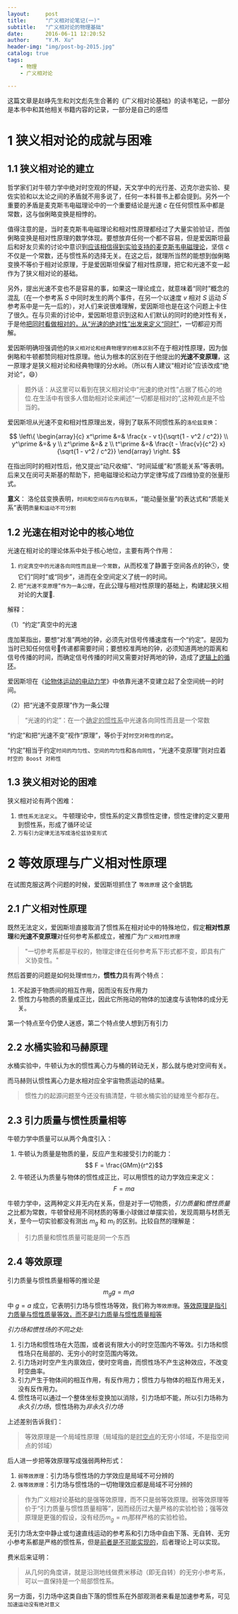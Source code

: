 ```yaml
---
layout:     post
title:      "广义相对论笔记(一)"
subtitle:   "广义相对论的物理基础"
date:       2016-06-11 12:20:52
author:     "Y.M. Xu"
header-img: "img/post-bg-2015.jpg"
catalog: true
tags:
    - 物理
    - 广义相对论

---
```

这篇文章是赵峥先生和刘文彪先生合著的《广义相对论基础》的读书笔记，一部分是本书中和其他相关书籍内容的记录，一部分是自己的感悟

# 1 狭义相对论的成就与困难

## 1.1 狭义相对论的建立

哲学家们对牛顿力学中绝对时空观的怀疑，天文学中的光行差、迈克尔逊实验、斐佐实验和以太论之间的矛盾就不用多说了，任何一本科普书上都会提到。另外一个重要的矛盾是麦克斯韦电磁理论中的一个重要结论是光速 $c$ 在任何惯性系中都是常数，这与伽俐略变换是相悖的。

值得注意的是，当时麦克斯韦电磁理论和相对性原理都经过了大量实验验证，而伽俐略变换是相对性原理的数学体现。要想放弃任何一个都不容易，但是爱因斯坦最后和好友贝索的讨论中意识到<u>应该相信得到实验支持的麦克斯韦电磁理论</u>，坚信 $c$ 不仅是一个常数，还与惯性系的选择无关。在这之后，就理所当然的能想到伽俐略变换不等价于相对论原理，于是爱因斯坦保留了相对性原理，把它和光速不变一起作为了狭义相对论的基础。

另外，提出光速不变也不是容易的事，如果这一理论成立，就意味着“同时”概念的混乱（在一个参考系 $S$ 中同时发生的两个事件，在另一个以速度 $v$ 相对 $S$ 运动 $S^\prime$ 参考系中是一先一后的），对人们来说很难理解，爱因斯坦也是在这个问题上卡住了很久。在与贝索的讨论中，爱因斯坦意识到这和人们默认的同时的绝对性有关，于是他<u>把同时看做相对的，从“光速的绝对性”出发来定义“同时”</u>，一切都迎刃而解。

爱因斯明确坦强调他的`狭义相对论和经典物理学的根本区别`不在于相对性原理，因为伽俐略和牛顿都赞同相对性原理。他认为根本的区别在于他提出的**光速不变原理**，这一原理才是狭义相对论和经典物理的分水岭。（所以有人建议“相对论”应该改成“绝对论”，😄）

>题外话：从这里可以看到在狭义相对论中“光速的绝对性”占据了核心的地位.在生活中有很多人借助相对论来阐述“一切都是相对的”,这种观点是不恰当的。

爱因斯坦从光速不变和相对性原理出发，得到了联系不同惯性系的`洛伦兹变换`：

$$
\left\{ 
\begin{array}{c}
x^\prime &=& \frac{x - v t}{\sqrt{1 - v^2 / c^2}} \\
y^\prime &=& y \\
z^\prime &=& z \\
t^\prime &=& \frac{t - \frac{v}{c^2} x}{\sqrt{1 - v^2 / c^2}} 
\end{array}
\right.
$$

在指出同时的相对性后，他又提出“动尺收缩”、“时间延缓”和“质能关系”等表明。后来又在闵可夫斯基的帮助下，把电磁理论和动力学定律写成了四维协变的张量形式。

__意义__： 洛伦兹变换表明，`时间和空间存在内在联系`，“能动量张量”的表达式和“质能关系”表明`质量和运动不可分割`

## 1.2 光速在相对论中的核心地位

光速在相对论的理论体系中处于核心地位，主要有两个作用：

1. `约定真空中的光速各向同性而且是一个常数`，从而校准了静置于空间各点的钟🕓，使它们“同时”或“同步”，进而在全空间定义了统一的时间。
2. `把“光速不变原理”作为一条公理`，在此公理与相对性原理的基础上，构建起狭义相对论的大厦🏫.

解释：

（1）“约定”真空中的光速

庞加莱指出，要想“对准”两地的钟，必须先对信号传播速度有一个“约定”。是因为当时已知任何信号📶传递都需要时间；要想校准两地的钟，必须知道两地的距离和信号传播的时间，而确定信号传播的时间又需要对好两地的钟，造成了<u>逻辑上的循环</u>。

爱因斯坦在《[论物体运动的电动力学](http://fisica.ufpr.br/mossanek/etc/specialrelativity.pdf)》中依靠光速不变建立起了全空间统一的时间。

（2）把“光速不变原理”作为一条公理

>“光速的约定”：在一个<u>确定的惯性系</u>中光速各向同性而且是一个常数

“约定”和把“光速不变”视作“原理”，等价于对`时空对称性的约定`。

“约定”相当于约定`时间的均匀性`、`空间的均匀性`和`各向同性`，“光速不变原理”则对应着`时空的 Boost 对称性`

## 1.3 狭义相对论的困难

狭义相对论有两个困难： 

1. `惯性系无法定义`。 牛顿理论中，惯性系的定义靠惯性定律，惯性定律的定义要用到惯性系，形成了循环论证
2. `万有引力定律无法写成洛伦兹协变形式`

# 2 等效原理与广义相对性原理

在试图克服这两个问题的时候，爱因斯坦抓住了 `等效原理` 这个金钥匙

## 2.1 广义相对性原理

既然无法定义，爱因斯坦直接取消了惯性系在相对论中的特殊地位，假定**相对性原理**和**光速不变原理**对任何参考系都成立，被推广为`广义相对性原理`

>"一切参考系都是平权的，物理定律在任何参考系下形式都不变，即具有广义协变性。"

然后首要的问题是如何处理`惯性力`，**惯性力**具有两个特点：

1. 不起源于物质间的相互作用，因而没有反作用力
2. 惯性力与物质的质量成正比，因此它所拖动的物体的加速度与该物体的成分无关。

第一个特点至今仍使人迷惑，第二个特点使人想到万有引力

## 2.2 水桶实验和马赫原理

水桶实验中，牛顿认为水的惯性离心力与桶的转动无关，那么就与绝对空间有关。

而马赫则认惯性离心力是水相对应全宇宙物质运动的结果。

>惯性力的起源问题至今还没有搞清楚，牛顿水桶实验的疑难至今都存在。

## 2.3 引力质量与惯性质量相等

牛顿力学中质量可以从两个角度引入：

1. 牛顿认为质量是物质的量，反应产生和接受引力的能力：$$ F = \frac{GMm}{r^2}$$
2. 牛顿还认为质量与物体的惯性成正比，可以用惯性的动力学效应来定义：$$F = ma$$

牛顿力学中，这两种定义并无内在关系，但是对于一切物质，*引力质量*和*惯性质量*之比都为常数，牛顿曾经用不同材质的等重小球做过单摆实验，发现周期与材质无关，至今一切实验都没有测出 $m_g$ 和 $m_I$ 的区别。比较自然的理解是：

>引力质量和惯性质量可能是同一个东西

## 2.4 等效原理

引力质量与惯性质量相等的推论是 $$m_g g = m_I a$$ 中 $g=a$ 成立，它表明引力场与惯性场等效，我们称为`等效原理`。<u>等效原理是指引力质量与惯性质量等效，而不是引力质量与惯性质量相等</u>

*引力场和惯性场的不同之处*:

1. 引力场和惯性场在大范围，或者说有限大小的时空范围内不等效。引力场和惯性场只在局部的、无穷小的时空范围内等效。
2. 引力场对时空产生内禀效应，使时空弯曲，而惯性场不产生这种效应，不改变时空曲率。
3. 引力产生于物体间的相互作用，有反作用力；惯性力与物体的相互作用无关，没有反作用力。
4. 惯性场可以通过一个整体坐标变换加以消除，引力场却不能，所以引力场称为*永久引力场*，惯性场称为*非永久引力场*

上述差别告诉我们：

>等效原理是一个局域性原理（局域指的是<u>时空点</u>的无穷小邻域，不是指空间点的邻域）

后人进一步把等效原理写成强弱两种形式：

1. `弱等效原理`：引力场与惯性场的力学效应是局域不可分辨的
2. `强等效原理`：引力场与惯性场的一切物理效应都是局域不可分辨的

>作为广义相对论基础的是强等效原理，而不只是弱等效原理。弱等效原理等价于“引力质量与惯性质量相等”，因而经历过大量严格的实验检验；强等效原理是更强的假设，没有经历$m_g=m_I$那样严格的实验检验。

无引力场太空中静止或匀速直线运动的参考系和引力场中自由下落、无自转、无穷小参考系都是严格的惯性系，但是<u>前者是不可能实现的</u>，后者理论上可以实现。

费米后来证明：

>从几何的角度讲，就是沿测地线做费米移动（即无自转）的无穷小参考系，可以一直保持是一个局部惯性系。

另一方面，引力场中这类自由下落的惯性系在外部观测者来看是加速参考系，可见`加速运动没有绝对意义`


